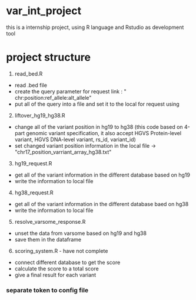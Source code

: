 # var_int_project
this is a internship project, using R language and Rstudio as development tool

# project structure
1. read_bed.R
  - read .bed file
  - create the query parameter for request link : " chr:position:ref_allele:alt_allele"
  - put all of the query into a file and set it to the local for request using 
  
2. liftover_hg19_hg38.R
  - change all of the variant position in hg19 to hg38 (this code based on 4-part genomic variant specification, it also accept HGVS Protein-level variant, HGVS DNA-level variant, rs_id, variant_id)
  - set changed variant position information in the local file -> "chr17_position_varriant_array_hg38.txt"
  
3. hg19_request.R
  - get all of the variant information in the different database based on hg19
  - write the information to local file
  
4. hg38_request.R
  - get all of the variant information in the different database baed on hg38
  - write the information to local file
 
5. resolve_varsome_response.R
  - unset the data from varsome based on hg19 and hg38
  - save them in the dataframe

6. scoring_system.R - have not complete
  - connect different database to get the score
  - calculate the score to a total score
  - give a final result for each variant

### separate token to config file
